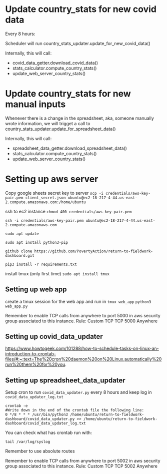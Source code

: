 # Update country_stats for new covid data

Every 8 hours:

Scheduler will run country_stats_updater.update_for_new_covid_data()

Internally, this will call:
- covid_data_getter.download_covid_data()
- stats_calculator.compute_country_stats()
- update_web_server_country_stats()

# Update country_stats for new manual inputs

Whenever there is a change in the spreadsheet, aka, someone manually wrote information, we will trigget a call to country_stats_updater.update_for_spreadsheet_data()

Internally, this will call:
- spreadsheet_data_getter.download_spreadsheet_data()
- stats_calculator.compute_country_stats()
- update_web_server_country_stats()

<!-- # Modules

## pull_spreadsheet_data.py

https://www.twilio.com/blog/2017/02/an-easy-way-to-read-and-write-to-a-google-spreadsheet-in-python.html -->



# Setting up aws server

Copy google sheets secret key to server
`scp -i credentials/aws-key-pair.pem client_secret.json ubuntu@ec2-18-217-4-44.us-east-2.compute.amazonaws.com:/home/ubuntu`

ssh to ec2 instance
`chmod 400 credentials/aws-key-pair.pem`

`ssh -i credentials/aws-key-pair.pem ubuntu@ec2-18-217-4-44.us-east-2.compute.amazonaws.com`

`sudo apt update`

`sudo apt install python3-pip`

`github clone https://github.com/PovertyAction/return-to-fieldwork-dashboard.git`

`pip3 install -r requirements.txt`

install tmux (only first time)
`sudo apt install tmux`

## Setting up web app

create a tmux session for the web app and run in
`tmux web_app`
`python3 web_app.py`

Remember to enable TCP calls from anywhere to port 5000 in aws security group associated to this instance.
Rule: Custom TCP	TCP	5000 Anywhere

## Setting up covid_data_updater

https://www.howtogeek.com/101288/how-to-schedule-tasks-on-linux-an-introduction-to-crontab-files/#:~:text=The%20cron%20daemon%20on%20Linux,automatically%20run%20them%20for%20you.


## Setting up spreadsheet_data_updater

Setup cron to run `covid_data_updater.py` every 8 hours and keep log in `covid_data_updater_log.txt`
```
crontab -e
#Write down in the end of the crontab file the following line:
0 */8 * * * /usr/bin/python3 /home/ubuntu/return-to-fieldwork-dashboard/covid_data_updater.py >> /home/ubuntu/return-to-fieldwork-dashboard/covid_data_updater_log.txt
```
You can check what has crontab run with:
```
tail /var/log/syslog
```

Remember to use absolute routes

Remember to enable TCP calls from anywhere to port 5002 in aws security group associated to this instance.
Rule: Custom TCP	TCP	5002 Anywhere
